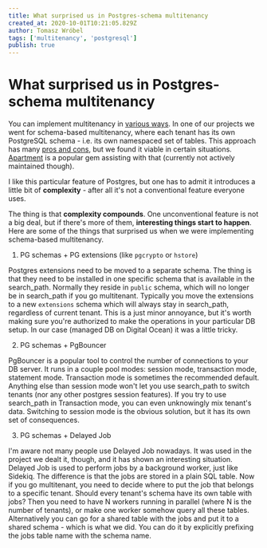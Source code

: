 ```yaml
---
title: What surprised us in Postgres-schema multitenancy
created_at: 2020-10-01T10:21:05.829Z
author: Tomasz Wróbel
tags: ['multitenancy', 'postgresql']
publish: true
---
```


# What surprised us in Postgres-schema multitenancy

You can implement multitenancy in [various ways](https://blog.arkency.com/comparison-of-approaches-to-multitenancy-in-rails-apps/). In one of our projects we went for schema-based multitenancy, where each tenant has its own PostgreSQL schema - i.e. its own namespaced set of tables. This approach has many [pros and cons](https://blog.arkency.com/comparison-of-approaches-to-multitenancy-in-rails-apps/), but we found it viable in certain situations. [Apartment](https://github.com/influitive/apartment) is a popular gem assisting with that (currently not actively maintained though).

<!-- more -->

I like this particular feature of Postgres, but one has to admit it introduces a little bit of **complexity** - after all it's not a conventional feature everyone uses.

The thing is that **complexity compounds**. One unconventional feature is not a big deal, but if there's more of them, **interesting things start to happen**. Here are some of the things that surprised us when we were implementing schema-based multitenancy.

1. PG schemas + PG extensions (like `pgcrypto` or `hstore`)

Postgres extensions need to be moved to a separate schema. The thing is that they need to be installed in one specific schema that is available in the search_path. Normally they reside in `public` schema, which will no longer be in search_path if you go multitenant. Typically you move the extensions to a new `extensions` schema which will always stay in search_path, regardless of current tenant. This is a just minor annoyance, but it's worth making sure you're authorized to make the operations in your particular DB setup. In our case (managed DB on Digital Ocean) it was a little tricky.

2. PG schemas + PgBouncer

PgBouncer is a popular tool to control the number of connections to your DB server. It runs in a couple pool modes: session mode, transaction mode, statement mode. Transaction mode is sometimes the recommended default. Anything else than session mode won't let you use search_path to switch tenants (nor any other postgres session features). If you try to use search_path in Transaction mode, you can even unknowingly mix tenant's data. Switching to session mode is the obvious solution, but it has its own set of consequences.

3. PG schemas + Delayed Job

I'm aware not many people use Delayed Job nowadays. It was used in the project we dealt it, though, and it has shown an interesting situation. Delayed Job is used to perform jobs by a background worker, just like Sidekiq. The difference is that the jobs are stored in a plain SQL table. Now if you go multitenant, you need to decide where to put the job that belongs to a specific tenant. Should every tenant's schema have its own table with jobs? Then you need to have N workers running in parallel (where N is the number of tenants), or make one worker somehow query all these tables. Alternatively you can go for a shared table with the jobs and put it to a shared schema - which is what we did. You can do it by explicitly prefixing the jobs table name with the schema name. 

